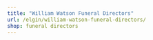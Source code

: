 ```yaml
---
title: "William Watson Funeral Directors"
url: /elgin/william-watson-funeral-directors/
shop: funeral directors
---
```


